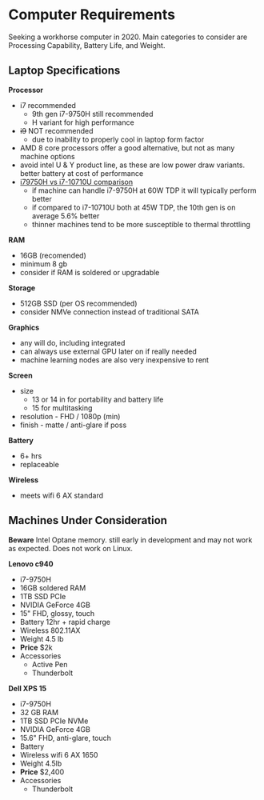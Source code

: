 # Computer Requirements

Seeking a workhorse computer in 2020.  Main categories to consider are Processing Capability, Battery Life, and Weight.

## Laptop Specifications

**Processor** 
- i7 recommended
	- 9th gen i7-9750H still recommended
	- H variant for high performance 
- ~~i9~~ NOT recommended 
	- due to inability to properly cool in laptop form factor
- AMD 8 core processors offer a good alternative, but not as many machine options
- avoid intel U & Y product line, as these are low power draw variants. better battery at cost of performance
- [i79750H vs i7-10710U comparison](https://youtu.be/95DSVCvWvxM)
	- if machine can handle i7-9750H at 60W TDP it will typically perform better
	- if compared to i7-10710U both at 45W TDP, the 10th gen is on average 5.6% better
	- thinner machines tend to be more susceptible to thermal throttling 

**RAM** 
- 16GB (recomended)
- minimum 8 gb
- consider if RAM is soldered or upgradable 

**Storage**
- 512GB SSD (per OS recommended)
- consider NMVe connection instead of traditional SATA

**Graphics** 
- any will do, including integrated
- can always use external GPU later on if really needed
- machine learning nodes are also very inexpensive to rent

**Screen**
- size 
	- 13 or 14 in for portability and battery life
	- 15 for multitasking
- resolution - FHD / 1080p (min)
- finish - matte / anti-glare if poss

**Battery** 
- 6+ hrs
- replaceable 

**Wireless**
- meets wifi 6 AX standard

## Machines Under Consideration

**Beware** Intel Optane memory. still early in development and may not work as expected.  Does not work on Linux.

**Lenovo c940**
- i7-9750H
- 16GB soldered RAM
- 1TB SSD PCIe
- NVIDIA GeForce 4GB
- 15" FHD, glossy, touch
- Battery 12hr + rapid charge
- Wireless 802.11AX
- Weight 4.5 lb
- **Price** $2k
- Accessories
	- Active Pen
	- Thunderbolt

**Dell XPS 15**
- i7-9750H
- 32 GB RAM
- 1TB SSD PCIe NVMe
- NVIDIA GeForce 4GB
- 15.6" FHD, anti-glare, touch
- Battery 
- Wireless wifi 6 AX 1650
- Weight 4.5lb
- **Price** $2,400
- Accessories
	- Thunderbolt

 
